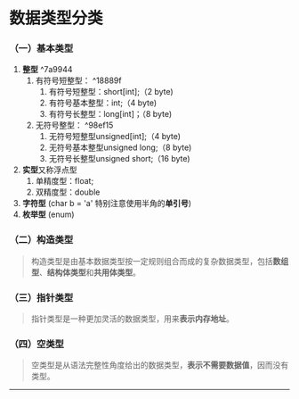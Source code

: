 # 数据类型分类
### （一）基本类型
 1. **整型** ^7a9944
	 1. 有符号短整型： ^18889f
		 1.  有符号短整型：short[int];（2 byte)
		 2. 有符号基本整型：int;（4 byte)
		 3.  有符号长整型：long[int]；（8 byte)
	2. 无符号整型： ^98ef15
		1. 无符号短整型unsigned[int];（4 byte)
		2. 无符号基本整型unsigned long;（8 byte)
		3. 无符号长整型unsigned short;（16 byte) 
 3. **实型**又称浮点型
	 1.  单精度型：float;
	 2. 双精度型：double
 5. **字符型** (char b = 'a' 特别注意使用半角的**单引号**)
 6. **枚举型** (enum)

### （二）构造类型
>构造类型是由基本数据类型按一定规则组合而成的复杂数据类型，包括**数组型**、**结构体类型**和**共用体类型**。

### （三）指针类型
>指针类型是一种更加灵活的数据类型，用来**表示内存地址**。

### （四）空类型
>空类型是从语法完整性角度给出的数据类型，**表示不需要数据值**，因而没有类型。

---
